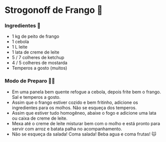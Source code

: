 # Strogonoff de Frango :chicken:

### Ingredientes :shallow_pan_of_food:

- 1 kg de peito de frango
- 1 cebola
- 1 L leite
- 1 lata de creme de leite
- 5 / 7 colheres de ketchup
- 4 / 5 colheres de mostarda
- Temperos a gosto (muitos)

### Modo de Preparo :man_cook:

- Em uma panela bem quente refogue a cebola, depois frite bem o frango. Sal e temperos a gosto.
- Assim que o frango estiver cozido e bem fritinho, adicione os ingredientes para os molhos. Não se esqueça dos temperos.
- Assim que estiver tudo homogêneo, abaixe o fogo e adicione uma lata ou caixa de creme de leite.
- Mexa até o creme de leite misturar bem com o molho e está pronto para servir com arroz e batata palha no acompanhamento.
- Não se esqueça da salada! Coma salada! Beba agua e coma frutas! :cat:

